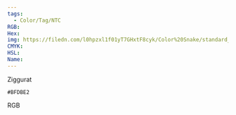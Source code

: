 ```yaml
---
tags:
  - Color/Tag/NTC
RGB:
Hex:
img: https://filedn.com/l0hpzxl1f01yT7GHxtF8cyk/Color%20Snake/standard_csv_to_svg/BFDBE2.svg
CMYK:
HSL:
Name:
---
```

Ziggurat
```palette
#BFDBE2
```
RGB
